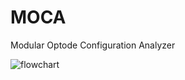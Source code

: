 # MOCA
Modular Optode Configuration Analyzer

![flowchart](https://user-images.githubusercontent.com/6857168/82278114-6beb2b00-9957-11ea-92c6-793432e80835.png)
